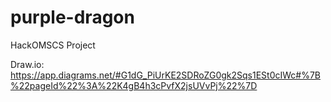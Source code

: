 # purple-dragon
HackOMSCS Project


Draw.io: https://app.diagrams.net/#G1dG_PiUrKE2SDRoZG0gk2Sqs1ESt0cIWc#%7B%22pageId%22%3A%22K4gB4h3cPvfX2jsUVvPj%22%7D